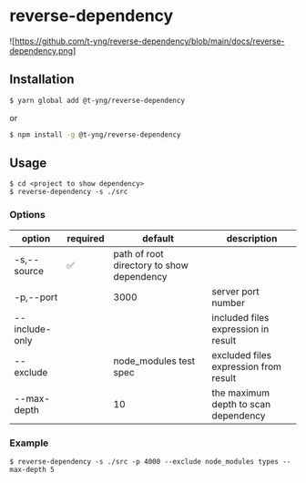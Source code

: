 # reverse-dependency

![https://github.com/t-yng/reverse-dependency/blob/main/docs/reverse-dependency.png]

## Installation
```sh
$ yarn global add @t-yng/reverse-dependency
```

or

```sh
$ npm install -g @t-yng/reverse-dependency
```

## Usage
```
$ cd <project to show dependency>
$ reverse-dependency -s ./src
```

### Options

|option|required|default|description|
|--|--|--|--|
|-s,--source|✅|path of root directory to show dependency|
|-p,--port||3000|server port number|
|--include-only|||included files expression in result|
|--exclude||node_modules test spec|excluded files expression from result|
|--max-depth||10|the maximum depth to scan dependency|

### Example

```
$ reverse-dependency -s ./src -p 4000 --exclude node_modules types --max-depth 5
```